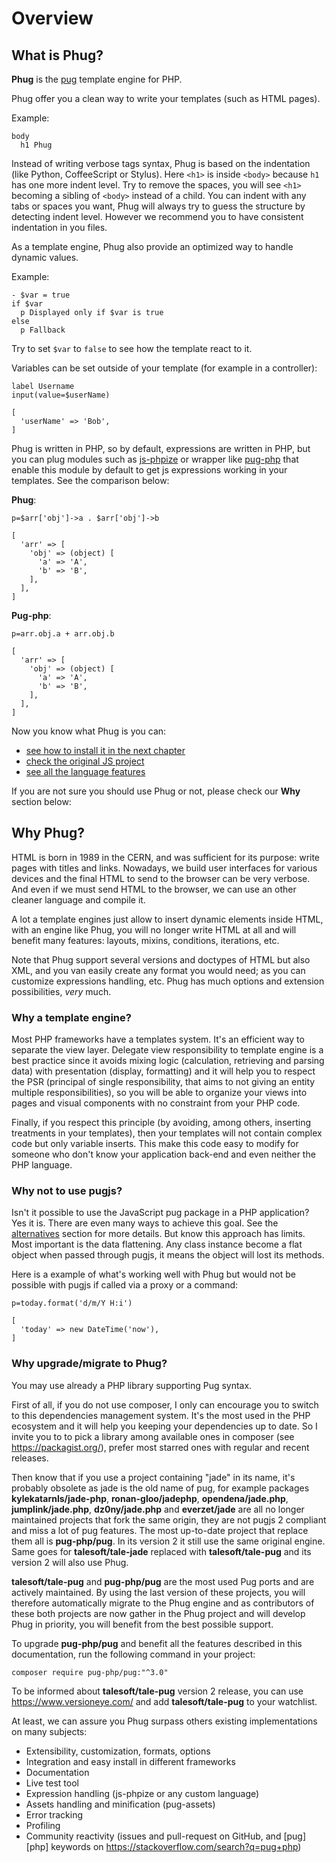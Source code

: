 # Overview

## What is Phug?

**Phug** is the [pug](https://pugjs.org/) template engine for PHP.

Phug offer you a clean way to write your templates (such as HTML pages).

Example:

```phug
body
  h1 Phug
```

Instead of writing verbose tags syntax, Phug is based on the indentation
(like Python, CoffeeScript or Stylus).
Here `<h1>` is inside `<body>` because `h1` has one more indent level. Try
to remove the spaces, you will see `<h1>` becoming a sibling of `<body>`
instead of a child. You can indent with any tabs or spaces you want, Phug
will always try to guess the structure by detecting indent level. However
we recommend you to have consistent indentation in you files.

As a template engine, Phug also provide an optimized way to handle dynamic
values.

Example:

```phug
- $var = true
if $var
  p Displayed only if $var is true
else
  p Fallback
```

Try to set `$var` to `false` to see how the template react to it.

Variables can be set outside of your template (for example in a controller):

```phug
label Username
input(value=$userName)
```
```vars
[
  'userName' => 'Bob',
]
```

Phug is written in PHP, so by default, expressions are written in PHP,
but you can plug modules such as
[js-phpize](https://github.com/pug-php/js-phpize-phug) or wrapper like
[pug-php](https://github.com/pug-php/pug) that enable this module by
default to get js expressions working in your templates. See the
comparison below:

**Phug**:
```phug
p=$arr['obj']->a . $arr['obj']->b
```
```vars
[
  'arr' => [
    'obj' => (object) [
      'a' => 'A',
      'b' => 'B',
    ],
  ],
]
```
**Pug-php**:
```pug
p=arr.obj.a + arr.obj.b
```
```vars
[
  'arr' => [
    'obj' => (object) [
      'a' => 'A',
      'b' => 'B',
    ],
  ],
]
```

Now you know what Phug is you can:
 - [see how to install it in the next chapter](#installation)
 - [check the original JS project](https://pugjs.org)
 - [see all the language features](#language-reference)

If you are not sure you should use Phug or not, please check our **Why** section
below:

## Why Phug?

HTML is born in 1989 in the CERN, and was sufficient for its purpose:
write pages with titles and links. Nowadays, we build user interfaces for
various devices and the final HTML to send to the browser can be very
verbose. And even if we must send HTML to the browser, we can use an
other cleaner language and compile it.
 
A lot a template engines just allow to insert dynamic elements inside
HTML, with an engine like Phug, you will no longer write HTML at all
and will benefit many features: layouts, mixins, conditions, iterations,
etc.

Note that Phug support several versions and doctypes of HTML but
also XML, and you van easily create any format you would need; as
you can customize expressions handling, etc. Phug has much options
and extension possibilities, *very* much.

### Why a template engine?

Most PHP frameworks have a templates system. It's an efficient way to
separate the view layer. Delegate view responsibility to template
engine is a best practice since it avoids mixing logic (calculation,
retrieving and parsing data) with presentation (display, formatting)
and it will help you to respect the PSR (principal of single
responsibility, that aims to not giving an entity multiple
responsibilities), so you will be able to organize your views into
pages and visual components with no constraint from your PHP code.

Finally, if you respect this principle (by avoiding, among
others, inserting treatments in your templates), then your templates
will not contain complex code but only variable inserts. This make this
code easy to modify for someone who don't know your application back-end
and even neither the PHP language.

### Why not to use pugjs?

Isn't it possible to use the JavaScript pug package in a PHP
application? Yes it is. There are even many ways to achieve this
goal. See the [alternatives](#alternatives) section for more
details. But know this approach has limits. Most important is
the data flattening. Any class instance become a flat object
when passed through pugjs, it means the object will lost
its methods.

Here is a example of what's working well with Phug but would not
be possible with pugjs if called via a proxy or a command:

```pug
p=today.format('d/m/Y H:i')
```
```vars
[
  'today' => new DateTime('now'),
]
```

### Why upgrade/migrate to Phug?

You may use already a PHP library supporting Pug syntax.

First of all, if you do not use composer, I only can encourage
you to switch to this dependencies management system. It's
the most used in the PHP ecosystem and it will help you keeping
your dependencies up to date. So I invite you to to pick a library
among available ones in composer (see https://packagist.org/),
prefer most starred ones with regular and recent releases. 

Then know that if you use a project containing "jade" in its
name, it's probably obsolete as jade is the old name of pug,
for example packages **kylekatarnls/jade-php**,
**ronan-gloo/jadephp**, **opendena/jade.php**,
**jumplink/jade.php**, **dz0ny/jade.php** and
**everzet/jade** are all no longer maintained projects that fork
the same origin, they are not pugjs 2 compliant and miss a lot
of pug features. The most up-to-date project that replace them
all is **pug-php/pug**. In its version 2 it still use the same
original engine.
Same goes for **talesoft/tale-jade** replaced with
**talesoft/tale-pug** and its version 2 will also use Phug.

**talesoft/tale-pug** and **pug-php/pug** are the most used
Pug ports and are actively maintained. By using the last version
of these projects, you will therefore automatically migrate to
the Phug engine and as contributors of these both projects
are now gather in the Phug project and will develop Phug in
priority, you will benefit from the best possible support.

To upgrade **pug-php/pug** and benefit all the features
described in this documentation, run the following command
in your project:

```shell
composer require pug-php/pug:"^3.0"
```

To be informed about **talesoft/tale-pug** version 2 release,
you can use https://www.versioneye.com/ and add
**talesoft/tale-pug** to your watchlist.

At least, we can assure you Phug surpass others existing
implementations on many subjects:
 - Extensibility, customization, formats, options
 - Integration and easy install in different frameworks
 - Documentation
 - Live test tool
 - Expression handling (js-phpize or any custom language)
 - Assets handling and minification (pug-assets)
 - Error tracking
 - Profiling
 - Community reactivity (issues and pull-request on GitHub,
 and [pug] [php] keywords on https://stackoverflow.com/search?q=pug+php)
